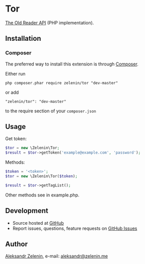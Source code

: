 # Tor

[The Old Reader API](https://github.com/krasnoukhov/theoldreader-api) (PHP implementation).

## Installation

### Composer

The preferred way to install this extension is through [Composer](http://getcomposer.org/).

Either run

```
php composer.phar require zelenin/tor "dev-master"
```

or add

```
"zelenin/tor": "dev-master"
```

to the require section of your ```composer.json```

## Usage

Get token:

```php
$tor = new \Zelenin\Tor;
$result = $tor->getToken('example@example.com', 'password');
```

Methods:

```php
$token = '<token>';
$tor = new \Zelenin\Tor($token);

$result = $tor->getTagList();
```

Other methods see in example.php.

## Development

- Source hosted at [GitHub](https://github.com/zelenin/Tor)
- Report issues, questions, feature requests on [GitHub Issues](https://github.com/zelenin/Tor/issues)

## Author

[Aleksandr Zelenin](https://github.com/zelenin/), e-mail: [aleksandr@zelenin.me](mailto:aleksandr@zelenin.me)
